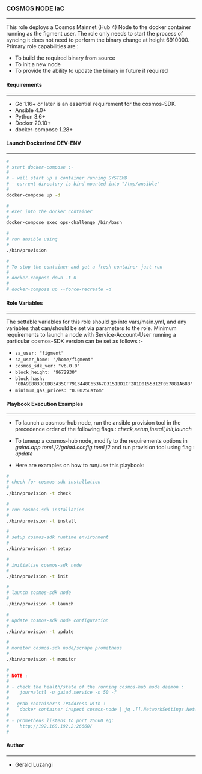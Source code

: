 ### COSMOS NODE IaC
--------------------

This role deploys a Cosmos Mainnet (Hub 4) Node to the docker container running as the figment user. The role only needs to start the process of syncing it does not need to perform the binary change at height 6910000. Primary role capabilities are :

- To build the required binary from source
- To init a new node
- To provide the ability to update the binary in future if required

#### Requirements
-----------------

- Go 1.16+ or later is an essential requirement for the cosmos-SDK.
- Ansible 4.0+
- Python 3.6+
- Docker 20.10+
- docker-compose 1.28+

#### Launch Dockerized DEV-ENV
------------------------------

```bash
#
# start docker-compose :- 
# 
# - will start up a container running SYSTEMD
# - current directory is bind mounted into "/tmp/ansible"
#
docker-compose up -d

#
# exec into the docker container
#
docker-compose exec ops-challenge /bin/bash

#
# run ansible using
#
./bin/provision

#
# To stop the container and get a fresh container just run
#
# docker-compose down -t 0
#
# docker-compose up --force-recreate -d
```

#### Role Variables
-------------------

The settable variables for this role should go into vars/main.yml, and any variables that can/should be set via parameters to the role. Minimum requirements to launch a node with Service-Account-User running a particular cosmos-SDK version can be set as follows :-

- `sa_user: "figment"`
- `sa_user_home: "/home/figment"`
- `cosmos_sdk_ver: "v6.0.0"`
- `block_height: "9672930"`
- `block_hash: "0BA9E883DCED83A35CF7913448C65367D3151BD1CF281D0155312F057881A68B"`
- `minimum_gas_prices: "0.0025uatom"`

#### Playbook Execution Examples
--------------------------------

- To launch a cosmos-hub node, run the ansible provision tool in the precedence order of the following flags : _check,setup,install,init,launch_

- To tuneup a cosmos-hub node, modify to the requirements options in _gaiad.app.toml.j2/gaiad.config.toml.j2_ and run provision tool using flag : _update_

- Here are examples on how to run/use this playbook:

```bash
#
# check for cosmos-sdk installation
#
./bin/provision -t check

#
# run cosmos-sdk installation
#
./bin/provision -t install

#
# setup cosmos-sdk runtime environment
#
./bin/provision -t setup

#
# initialize cosmos-sdk node
#
./bin/provision -t init

#
# launch cosmos-sdk node
#
./bin/provision -t launch

#
# update cosmos-sdk node configuration
#
./bin/provision -t update

#
# monitor cosmos-sdk node/scrape prometheus
#
./bin/provision -t monitor

#
# NOTE :
#
# - check the health/state of the running cosmos-hub node daemon :
#    journalctl -u gaiad.service -n 50 -f
#
# - grab container's IPAddress with :
#    docker container inspect cosmos-node | jq .[].NetworkSettings.Networks | grep -i ipaddress
#
# - prometheus listens to port 26660 eg:
#    http://192.168.192.2:26660/
#
```

#### Author
-----------

- Gerald Luzangi